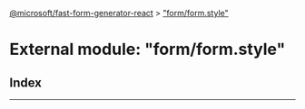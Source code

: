 [@microsoft/fast-form-generator-react](../README.md) > ["form/form.style"](../modules/_form_form_style_.md)

# External module: "form/form.style"

## Index

---

